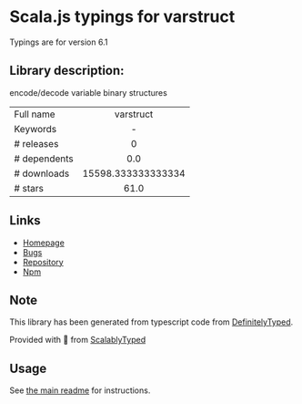 
# Scala.js typings for varstruct

Typings are for version 6.1

## Library description:
encode/decode variable binary structures

|                    |                 |
| ------------------ | :-------------: |
| Full name          | varstruct |
| Keywords           | - |
| # releases         | 0 |
| # dependents       | 0.0 |
| # downloads        | 15598.333333333334 |
| # stars            | 61.0 |

## Links
- [Homepage](https://github.com/varstruct/varstruct)
- [Bugs](https://github.com/varstruct/varstruct/issues)
- [Repository](https://github.com/varstruct/varstruct)
- [Npm](https://www.npmjs.com/package/varstruct)
    


## Note
This library has been generated from typescript code from [DefinitelyTyped](https://definitelytyped.org).

Provided with :purple_heart: from [ScalablyTyped](https://github.com/oyvindberg/ScalablyTyped)

## Usage
See [the main readme](../../readme.md) for instructions.



